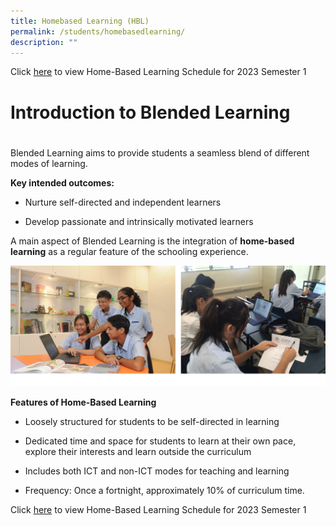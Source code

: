 ```yaml
---
title: Homebased Learning (HBL)
permalink: /students/homebasedlearning/
description: ""
---
```




Click [here](https://sites.google.com/moe.edu.sg/blendedlearning-nv/hbl-schedule-2023) to view Home-Based Learning Schedule for 2023 Semester 1
# **Introduction to Blended Learning**
# 
Blended Learning aims to provide students a seamless blend of different modes of learning.

**Key intended outcomes:**

*   Nurture self-directed and independent learners
    
*   Develop passionate and intrinsically motivated learners

A main aspect of Blended Learning is the integration of **home-based learning** as a regular feature of the schooling experience.

![](/images/ICT1.png)

**Features of Home-Based Learning**

*   Loosely structured for students to be self-directed in learning
    
*   Dedicated time and space for students to learn at their own pace, explore their interests and learn outside the curriculum
    
*   Includes both ICT and non-ICT modes for teaching and learning
    
*   Frequency: Once a fortnight, approximately 10% of curriculum time.

Click [here](https://sites.google.com/moe.edu.sg/blendedlearning-nv/hbl-schedule-2023) to view Home-Based Learning Schedule for 2023 Semester 1
